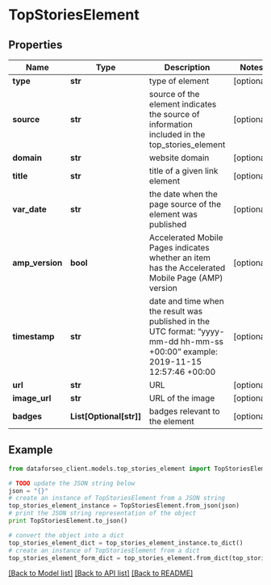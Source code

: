 # TopStoriesElement


## Properties

Name | Type | Description | Notes
------------ | ------------- | ------------- | -------------
**type** | **str** | type of element | [optional] 
**source** | **str** | source of the element indicates the source of information included in the top_stories_element | [optional] 
**domain** | **str** | website domain | [optional] 
**title** | **str** | title of a given link element | [optional] 
**var_date** | **str** | the date when the page source of the element was published | [optional] 
**amp_version** | **bool** | Accelerated Mobile Pages indicates whether an item has the Accelerated Mobile Page (AMP) version | [optional] 
**timestamp** | **str** | date and time when the result was published in the UTC format: “yyyy-mm-dd hh-mm-ss +00:00” example: 2019-11-15 12:57:46 +00:00 | [optional] 
**url** | **str** | URL | [optional] 
**image_url** | **str** | URL of the image | [optional] 
**badges** | **List[Optional[str]]** | badges relevant to the element | [optional] 

## Example

```python
from dataforseo_client.models.top_stories_element import TopStoriesElement

# TODO update the JSON string below
json = "{}"
# create an instance of TopStoriesElement from a JSON string
top_stories_element_instance = TopStoriesElement.from_json(json)
# print the JSON string representation of the object
print TopStoriesElement.to_json()

# convert the object into a dict
top_stories_element_dict = top_stories_element_instance.to_dict()
# create an instance of TopStoriesElement from a dict
top_stories_element_form_dict = top_stories_element.from_dict(top_stories_element_dict)
```
[[Back to Model list]](../README.md#documentation-for-models) [[Back to API list]](../README.md#documentation-for-api-endpoints) [[Back to README]](../README.md)


